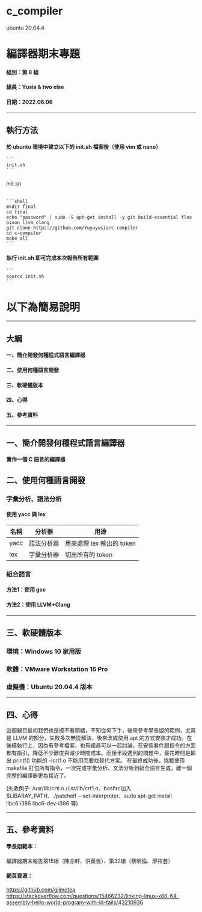 # c_compiler
ubuntu 20.04.4

# 編譯器期末專題
#### 組別：第 8 組
#### 組員：Yusia & two else
#### 日期：2022.06.06

---

## 執行方法
#### 於 ubuntu 環境中建立以下的 init.sh 檔案後（使用 vim 或 nano）
	```
	init.sh
	```
###### init.sh
	```shell
	mkdir final
	cd final
	echo "password" | sudo -S apt-get install -y git build-essential flex bison llvm clang
	git clone https://github.com/Yuyuyusia/c-compiler
	cd c-compiler
	make all
	```

#### 執行 init.sh 即可完成本次報告所有範圍
 	```
	source init.sh
	```


# 以下為簡易說明


---

## 大綱
#### 一、簡介開發何種程式語言編譯器
#### 二、使用何種語言開發
#### 三、軟硬體版本
#### 四、心得
#### 五、參考資料

---

## 一、簡介開發何種程式語言編譯器

#### 實作一個 C 語言的編譯器


## 二、使用何種語言開發


### 字彙分析、語法分析
#### 使用 yacc 與 lex

| 名稱   | 分析器             | 用途  |
| ---------- | ---------------- | ------ |
| yacc | 語法分析器 | 用來處理 lex 輸出的 token |
| lex | 字彙分析器 | 切出所有的 token | 


### 組合語言
#### 方法1：使用 **gcc**
#### 方法2：使用 **LLVM+Clang**

---

## 三、軟硬體版本
### 環境：Windows 10 家用版
### 軟體：VMware Workstation 16 Pro
### 虛擬機：Ubuntu 20.04.4 版本

---

## 四、心得
這個題目最初我們也是摸不著頭緒，不知從何下手，後來參考學長姐的範例，尤其是 LLVM 的部分，失敗多次無從解決，後來改成使用 apt 的方式安裝才成功。在後續執行上，因為有參考檔案，也有組員可以一起討論，在安裝套件跟指令的方面都有指引，降低不少難度與減少時間成本。而後半段遇到的問題中，最花時間是輸出 printf() 功能的 -lcrt1.o 不能用而要找替代方案。
在最終成功後，挑戰使用 makefile 打包所有指令，一次完成字彙分析、文法分析到組合語言生成，離一個完整的編譯器更為接近了。

(失敗例子: /usr/lib/crti.o /usr/lib/crt1.o、bashrc加入\$LIBARAY_PATH、./patchelf --set-interpreter、sudo apt-get install libc6:i386 libc6-dev-i386 等)

---

## 五、參考資料
#### 學長姐範本：
編譯器期末報告第15組（陳亦軒、洪英哲）、第32組（蔡明倫、廖祥芸）

#### 網頁資源：
https://github.com/gjlmotea
https://stackoverflow.com/questions/15466232/linking-linux-x86-64-assembly-hello-world-program-with-ld-fails/43210936
